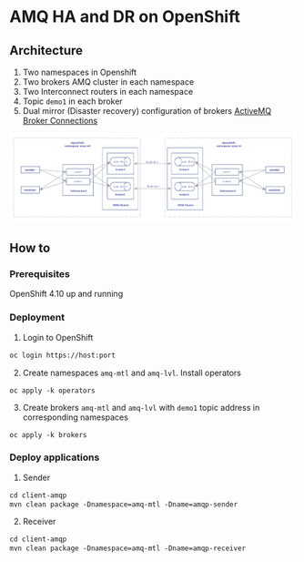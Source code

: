 # AMQ HA and DR on OpenShift

## Architecture

1. Two namespaces in Openshift
2. Two brokers AMQ cluster in each namespace
3. Two Interconnect routers in each namespace
4. Topic `demo1` in each broker
5. Dual mirror (Disaster recovery) configuration of brokers [ActiveMQ Broker Connections](https://activemq.apache.org/components/artemis/documentation/latest/amqp-broker-connections.html#mirror)

![architecture.png](architecture.png)

## How to
### Prerequisites
OpenShift 4.10 up and running

### Deployment
1. Login to OpenShift
```bash
oc login https://host:port
```
2. Create namespaces `amq-mtl` and `amq-lvl`. Install operators
```
oc apply -k operators
```
3. Create brokers `amq-mtl` and `amq-lvl` with `demo1` topic address in corresponding namespaces 
```
oc apply -k brokers
```
### Deploy applications
1. Sender
```
cd client-amqp
mvn clean package -Dnamespace=amq-mtl -Dname=amqp-sender
```
2. Receiver
```
cd client-amqp
mvn clean package -Dnamespace=amq-mtl -Dname=amqp-receiver
```

